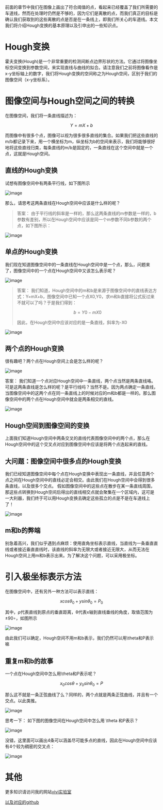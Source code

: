 前面的章节中我们在图像上画出了符合阈值的点，看起来已经覆盖了我们所需要的车道线，然而在处理时仍然是不够的，因为它们是离散的点，而我们真正的目标是确认我们获取到的这些离散的点是否是在一条线上，即我们所关心的车道线。本文我们将介绍Hough变换的基本原理以及引申出的一些知识点。

# Hough变换
霍夫变换(Hough)是一个非常重要的检测间断点边界形状的方法。它通过将图像坐标空间变换到参数空间，来实现直线与曲线的拟合。请注意我们之前将图像看作是x-y坐标轴上的数字，我们将Hough变换的空间称之为Hough空间，区别于我们的图像空间（x-y坐标系）。

# 图像空间与Hough空间之间的转换
在图像空间，我们将一条直线描述为：

```math
Y = mX+b
```

而图像中有很多个点，图像可以视为很多很多直线的集合。如果我们把这些直线的m/b都记录下来，用一个横坐标为m，纵坐标为b的空间来表示，我们将能够很好地将这些直线归类，每条直线的m/b是固定的，一条直线在这个空间中就是一个点，这就是Hough空间。

## 直线的Hough变换
试想有图像空间中有两条平行线，如下图所示

![image](https://raw.githubusercontent.com/vvchenvv/Self_Driving_Tutorial/master/Class1/06_Hough_Tranform/%E5%B9%B3%E8%A1%8C%E7%BA%BF.PNG)

那么，请思考这两条直线在Hough空间中应该是什么样的呢？
> 答案：
> 由于平行线的斜率是一样的，那么这两条直线的m参数是一样的，b参数有差别，所以在Hough空间中应该是同一个m参数不同b参数的两个点，如下图所示：

![image](https://raw.githubusercontent.com/vvchenvv/Self_Driving_Tutorial/master/Class1/06_Hough_Tranform/%E5%B9%B3%E8%A1%8C%E7%BA%BF%E7%9A%84Hough%E5%8F%98%E6%8D%A2.PNG)

## 单点的Hough变换
我们现在知道图像空间中的一条直线在Hough空间中是一个点，那么，问题来了，图像空间中的一个点在Hough空间中又该怎么表示呢？

![image](https://raw.githubusercontent.com/vvchenvv/Self_Driving_Tutorial/master/Class1/06_Hough_Tranform/%E5%8D%95%E7%82%B9.PNG)

> 答案：
> 我们知道，Hough空间中的m和b是来源于图像空间中的直线表达方式：Y=mX+b，图像空间中已知一个点X0,Y0，求m和b直接将公式反过来不就可以了吗？于是我们得到：
> 
> ```math
> b=Y0-mX0
> ```
> 
> 因此，在Hough空间中应该对应的是一条直线，斜率为-X0

![image](https://raw.githubusercontent.com/vvchenvv/Self_Driving_Tutorial/master/Class1/06_Hough_Tranform/%E5%8D%95%E7%82%B9%E7%9A%84Hough%E5%8F%98%E6%8D%A2.PNG)

## 两个点的Hough变换
很有趣吧？两个点在Hough空间上会是怎么样的呢？

![image](https://raw.githubusercontent.com/vvchenvv/Self_Driving_Tutorial/master/Class1/06_Hough_Tranform/%E5%8F%8C%E7%82%B9.PNG)

答案：
我们知道一个点对应Hough空间中一条直线，两个点当然是两条直线咯。可是这两条直线是怎么样的呢？是平行线吗？当然不是。因为两点确定一条直线，当图像空间中的这两个点在同一条直线上的时候对应的m和b都是一样的。那么图像空间中的两个点在Hough空间中就会是两条相交的直线。

![image](https://raw.githubusercontent.com/vvchenvv/Self_Driving_Tutorial/master/Class1/06_Hough_Tranform/%E5%8F%8C%E7%82%B9%E7%9A%84Hough%E5%8F%98%E6%8D%A2.PNG)

## Hough空间到图像空间的变换
上面我们知道Hough空间中两条交叉的直线代表图像空间中的两个点，那么在Hough空间中的这个交叉点对应到图像空间中应该是将两个点连起来的直线。

## 大问题：图像空间中很多点的Hough变换
我们已经知道图像空间中每个点在Hough变换中表现出一条直线，并且任意两个点之间在Hough空间中的直线必定会相交。由此我们在Hough空间中会得到很多条直线，以及很多个交点。
假如图像空间中的这些点在散步在某一条直线周围，那这些点转换到Hough空间后得出的直线相交点就会聚集在一个区域内，这可是一大利器，我们终于可以用Hough变换去确定这些孤立的点是不是在车道线上了！

![image](https://raw.githubusercontent.com/vvchenvv/Self_Driving_Tutorial/master/Class1/06_Hough_Tranform/13.%20Hough%20Transform2.mp4_000013.458.jpg)

## m和b的弊端
别急着高兴，我们似乎遇到点麻烦：使用直角坐标表示直线，当直线为一条垂直直线或者接近垂直直线时，该直线的斜率为无限大或者接近无限大，从而无法在Hough空间上用m和b表示出来。为了解决这个问题，可以采用极坐标。

# 引入极坐标表示方法
在图像空间中，还有另外一种方法可以表示直线：

```math
{xcos\theta}_0+{ysin\theta}_0=P_0
```
其中，ρ代表直线到原点的垂直距离，θ代表x轴到直线垂线的角度，取值范围为±90∘，如图所示

![image](https://raw.githubusercontent.com/vvchenvv/Self_Driving_Tutorial/master/Class1/06_Hough_Tranform/13.%20Hough%20Transform2.mp4_000050.066.jpg)

由此我们可以确定，Hough空间不用m和b表示，我们仍然可以用\theta和P表示嘛

## 重复m和b的故事
一个点在Hough空间中怎么用\theta和P表示呢？

```math
{x_0cos\theta}+{y_0sin\theta}_0=P
```

那么这不就是一条正弦曲线了么？同样的，两个点就是两条正弦曲线，并且有一个交点。以此类推。

![image](https://raw.githubusercontent.com/vvchenvv/Self_Driving_Tutorial/master/Class1/06_Hough_Tranform/13.%20Hough%20Transform2.mp4_000108.786.jpg)

思考一下：
如下图的图像空间在Hough空间中怎么用 \theta 和P表示？

![image](https://raw.githubusercontent.com/vvchenvv/Self_Driving_Tutorial/master/Class1/06_Hough_Tranform/%E6%AD%A3%E6%96%B9%E5%BD%A2.PNG)

没错，这里面可以画出4条可以涵盖尽可能多点的直线，因此在Hough空间中应该有4个较为稠密的交叉点：

![image](https://raw.githubusercontent.com/vvchenvv/Self_Driving_Tutorial/master/Class1/06_Hough_Tranform/theta%E5%92%8CP.PNG)

# 其他
更多知识请访问我的网站[vivi实验室](http://weiweizhao.com/category/ai/)

[以及对应的github](https://github.com/vvchenvv/Self_Driving_Tutorial/tree/master/Class1)



